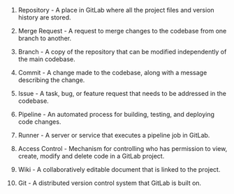 1. Repository - A place in GitLab where all the project files and version history are stored.

2. Merge Request - A request to merge changes to the codebase from one branch to another.

3. Branch - A copy of the repository that can be modified independently of the main codebase.

4. Commit - A change made to the codebase, along with a message describing the change.

5. Issue - A task, bug, or feature request that needs to be addressed in the codebase.

6. Pipeline - An automated process for building, testing, and deploying code changes.

7. Runner - A server or service that executes a pipeline job in GitLab.

8. Access Control - Mechanism for controlling who has permission to view, create, modify and delete code in a GitLab project.

9. Wiki - A collaboratively editable document that is linked to the project.

10. Git - A distributed version control system that GitLab is built on.
